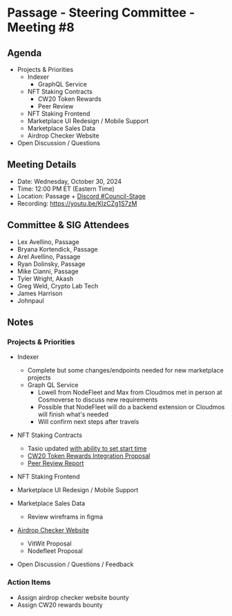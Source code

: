# Passage - Steering Committee - Meeting #8

## Agenda
- Projects & Priorities
  - Indexer
    - GraphQL Service
  - NFT Staking Contracts
    - CW20 Token Rewards
    - Peer Review
  - NFT Staking Frontend
  - Marketplace UI Redesign / Mobile Support
  - Marketplace Sales Data
  - Airdrop Checker Website
- Open Discussion / Questions

## Meeting Details
- Date: Wednesday, October 30, 2024
- Time: 12:00 PM ET (Eastern Time)
- Location: Passage + [Discord #Council-Stage](https://discord.gg/passage)
- Recording: https://youtu.be/KlzCZg1S7zM

## Committee & SIG Attendees
- Lex Avellino, Passage
- Bryana Kortendick, Passage
- Arel Avellino, Passage
- Ryan Dolinsky, Passage
- Mike Cianni, Passage
- Tyler Wright, Akash
- Greg Weld, Crypto Lab Tech
- James Harrison
- Johnpaul

##  Notes
### Projects & Priorities
- Indexer
  - Complete but some changes/endpoints needed for new marketplace projects
  - Graph QL Service
    - Lowell from NodeFleet and Max from Cloudmos met in person at Cosmoverse to discuss new requirements
    - Possible that NodeFleet will do a backend extension or Cloudmos will finish what's needed
    - Will confirm next steps after travels 

- NFT Staking Contracts
  - Tasio updated [with ability to set start time](https://github.com/Passage-Chain/admin-staking-site/commit/1129aed4cfe27899d018659ac420df88361e142b) 
  - [CW20 Token Rewards Integration Proposal](https://github.com/orgs/Passage-Chain/projects/1/views/1?pane=issue&itemId=84905391&issue=Passage-Chain%7Cnft-staking%7C1)
  - [Peer Review Report](https://docs.google.com/document/d/1krpS1ho3IpGm2tiImiUnGpRf6fBWHbxto5ukXUpSNA4/edit?tab=t.0)
- NFT Staking Frontend
- Marketplace UI Redesign / Mobile Support
- Marketplace Sales Data
  - Review wireframs in figma
- [Airdrop Checker Website](https://github.com/orgs/Passage-Chain/projects/1/views/1?pane=issue&itemId=80239373&issue=Passage-Chain%7Ccommunity%7C8)
  - VitWit Proposal
  - Nodefleet Proposal
- Open Discussion / Questions / Feedback

### Action Items
- Assign airdrop checker website bounty
- Assign CW20 rewards bounty

